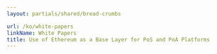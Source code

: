 ```yaml
---
layout: partials/shared/bread-crumbs

url: /ko/white-papers
linkName: White Papers
title: Use of Ethereum as a Base Layer for PoS and PoA Platforms
---
```

